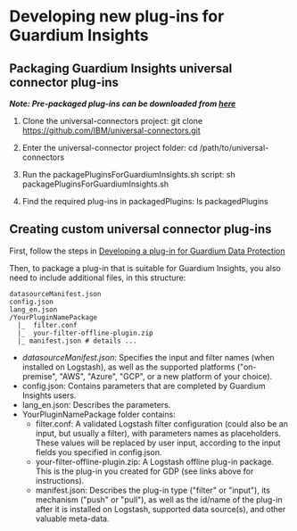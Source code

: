 # Developing new plug-ins for Guardium Insights 

 ## Packaging Guardium Insights universal connector plug-ins

***Note: Pre-packaged plug-ins can be downloaded from [here](https://github.com/IBM/universal-connectors/releases)***

1) Clone the universal-connectors project: git clone https://github.com/IBM/universal-connectors.git

2) Enter the universal-connector project folder: cd /path/to/universal-connectors

3) Run the packagePluginsForGuardiumInsights.sh script: sh packagePluginsForGuardiumInsights.sh

4) Find the required plug-ins in packagedPlugins: ls packagedPlugins

## Creating custom universal connector plug-ins

First, follow the steps in [Developing a plug-in for Guardium Data Protection](../../Guardium%20Data%20Protection/developing_plugins_gdp.md)

Then, to package a plug-in that is suitable for Guardium Insights, you also need to include additional files, in this structure: 

    datasourceManifest.json
    config.json
    lang_en.json
    /YourPluginNamePackage
      |_  filter.conf
      |_  your-filter-offline-plugin.zip
      |_ manifest.json # details ...

* _datasourceManifest.json_: Specifies the input and filter names (when installed on Logstash), as well as the supported platforms ("on-premise", "AWS", "Azure", "GCP", or a new platform of your choice).
* config.json: Contains parameters that are completed by Guardium Insights users.
* lang_en.json: Describes the parameters.
* YourPluginNamePackage folder contains:
  * filter.conf: A validated Logstash filter configuration (could also be an input, but usually a filter), with parameters names as placeholders. These values will be replaced by user input, according to the input fields you specified in config.json.
  * your-filter-offline-plugin.zip: A Logstash offline plug-in package. This is the plug-in you created for GDP (see links above for instructions).
  * manifest.json: Describes the plug-in type ("filter" or "input"), its mechanism ("push" or "pull"), as well as the id/name of the plug-in after it is installed on Logstash, supported data source(s), and other valuable meta-data.
